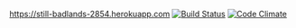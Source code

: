 https://still-badlands-2854.herokuapp.com
[![Build Status](https://api.travis-ci.org/vapaj/wadror.png)](https://api.travis-ci.org/vapaj/wadror)
[![Code Climate](https://codeclimate.com/github/vapaj/wadror.png)](https://codeclimate.com/github/vapaj/wadror)
